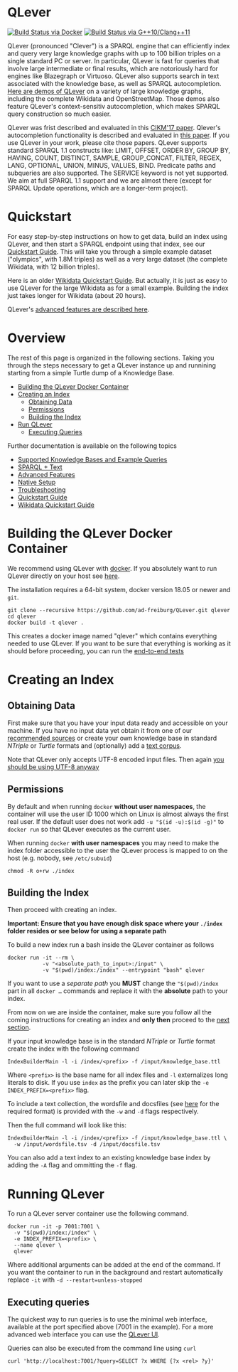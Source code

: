 # QLever


[![Build Status via Docker](https://github.com/ad-freiburg/QLever/actions/workflows/docker.yml/badge.svg)](https://github.com/ad-freiburg/QLever/actions/workflows/docker.yml)
[![Build Status via G++10/Clang++11](https://github.com/ad-freiburg/QLever/actions/workflows/cmake.yml/badge.svg)](https://github.com/ad-freiburg/QLever/actions/workflows/cmake.yml)



QLever (pronounced "Clever") is a SPARQL engine that can efficiently index and query very large knowledge graphs with up to 100 billion triples on a single standard PC or server.
In particular, QLever is fast for queries that involve large intermediate or final results, which are notoriously hard for engines like Blazegraph or Virtuoso.
QLever also supports search in text associated with the knowledge base, as well as SPARQL autocompletion.
[Here are demos of QLever](http://qlever.cs.uni-freiburg.de) on a variety of large knowledge graphs, including the complete Wikidata and OpenStreetMap.
Those demos also feature QLever's context-sensitiv autocompletion, which makes SPARQL query construction so much easier.

QLever was frist described and evaluated in this [CIKM'17
paper](http://ad-publications.informatik.uni-freiburg.de/CIKM_qlever_BB_2017.pdf).
Qlever's autocompletion functionality is described and evaluated in [this paper](https://ad-publications.cs.uni-freiburg.de/ARXIV_sparql_autocompletion_BKKKS_2021.pdf).
If you use QLever in your work, please cite those papers.
QLever supports standard SPARQL 1.1 constructs like:
LIMIT, OFFSET, ORDER BY, GROUP BY, HAVING, COUNT, DISTINCT, SAMPLE, GROUP_CONCAT, FILTER, REGEX, LANG, OPTIONAL, UNION, MINUS, VALUES, BIND.
Predicate paths and subqueries are also supported.
The SERVICE keyword is not yet supported.
We aim at full SPARQL 1.1 support and we are almost there (except for SPARQL Update operations, which are a longer-term project).

# Quickstart

For easy step-by-step instructions on how to get data, build an index using QLever, and
then start a SPARQL endpoint using that index, see our [Quickstart Guide](docs/quickstart.md).
This will take you through a simple example dataset ("olympics", with 1.8M triples)
as well as a very large dataset (the complete Wikidata, with 12 billion triples).

Here is an older [Wikidata Quickstart Guide](docs/wikidata.md). But actually, it is
just as easy to use QLever for the large Wikidata as for a small example. Building the
index just takes longer for Wikidata (about 20 hours).

QLever's [advanced features are described here](docs/advanced_features.md).

# Overview

The rest of this page is organized in the following sections. Taking you
through the steps necessary to get a QLever instance up and runnining starting
from a simple Turtle dump of a Knowledge Base.

* [Building the QLever Docker Container](#building-the-qlever-docker-container)
* [Creating an Index](#creating-an-index)
  * [Obtaining Data](#obtaining-data)
  * [Permissions](#permissions)
  * [Building the Index](#building-the-index)
* [Run QLever](#running-qlever)
  * [Executing Queries](#executing-queries)

Further documentation is available on the following topics

* [Supported Knowledge Bases and Example Queries](docs/knowledge_bases.md)
* [SPARQL + Text](docs/sparql_plus_text.md)
* [Advanced Features](docs/advanced_features.md)
* [Native Setup](docs/native_setup.md)
* [Troubleshooting](docs/troubleshooting.md)
* [Quickstart Guide](docs/quickstart.md)
* [Wikidata Quickstart Guide](docs/wikidata.md)

# Building the QLever Docker Container

We recommend using QLever with [docker](https://www.docker.com). If you
absolutely want to run QLever directly on your host see
[here](docs/native_setup.md).

The installation requires a 64-bit system, docker version 18.05 or newer and
`git`.

    git clone --recursive https://github.com/ad-freiburg/QLever.git qlever
    cd qlever
    docker build -t qlever .

This creates a docker image named "qlever" which contains everything needed
to use QLever. If you want to be sure that everything is working as it should
before proceeding, you can run the [end-to-end
tests](docs/troubleshooting.md#run-end-to-end-tests)

# Creating an Index

## Obtaining Data

First make sure that you have your input data ready and accessible on your
machine. If you have no input data yet obtain it from one of our [recommended
sources](docs/knowledge_bases.md) or create your own knowledge base in standard
*NTriple* or *Turtle* formats and (optionally) add a [text
corpus](docs/sparql_plus_text.md).

Note that QLever only accepts UTF-8 encoded input files. Then again [you should
be using UTF-8 anyway](http://utf8everywhere.org/)

## Permissions

By default and when running `docker` **without user namespaces**, the container
will use the user ID 1000 which on Linux is almost always the first real user.
If the default user does not work add `-u "$(id -u):$(id -g)"` to `docker run`
so that QLever executes as the current user.

When running `docker` **with user namespaces** you may need to make the index
folder accessible to the user the QLever process is mapped to on the host (e.g.
nobody, see `/etc/subuid`)

    chmod -R o+rw ./index

## Building the Index

Then proceed with creating an index.

**Important: Ensure that you have enough disk space where your `./index`
folder resides or see below for using a separate path**

To build a new index run a bash inside the QLever container as follows

    docker run -it --rm \
               -v "<absolute_path_to_input>:/input" \
               -v "$(pwd)/index:/index" --entrypoint "bash" qlever

If you want to use a *separate path* you **MUST** change the `"$(pwd)/index`
part in all `docker …` commands and replace it with the **absolute** path to
your index.

From now on we are inside the container, make sure you follow all the coming instructions
for creating an index and **only then** proceed to the [next
section](#running-qlever).

If your input knowledge base is in the standard *NTriple* or *Turtle* format
create the index with the following command

    IndexBuilderMain -l -i /index/<prefix> -f /input/knowledge_base.ttl

Where `<prefix>` is the base name for all index files and `-l` externalizes long literals to disk.
If you use `index` as the prefix you can later skip the `-e
INDEX_PREFIX=<prefix>` flag.

To include a text collection, the wordsfile and docsfiles (see
[here](docs/sparql_plus_text.md) for the required format) is provided with the
`-w` and `-d` flags respectively.

Then the full command will look like this:

    IndexBuilderMain -l -i /index/<prefix> -f /input/knowledge_base.ttl \
      -w /input/wordsfile.tsv -d /input/docsfile.tsv

You can also add a text index to an existing knowledge base index by adding the
`-A` flag and ommitting the `-f` flag.

# Running QLever

To run a QLever server container use the following command.

    docker run -it -p 7001:7001 \
      -v "$(pwd)/index:/index" \
      -e INDEX_PREFIX=<prefix> \
      --name qlever \
      qlever

Where additional arguments can be added at the end of the command. If you want
the container to run in the background and restart automatically replace `-it`
with `-d --restart=unless-stopped`

## Executing queries

The quickest way to run queries is to use the minimal web interface, available
at the port specified above (7001 in the example). For a more advanced web
interface you can use the [QLever
UI](http://ad-publications.informatik.uni-freiburg.de/student-projects/qlever-ui/).

Queries can also be executed from the command line using `curl`

    curl 'http://localhost:7001/?query=SELECT ?x WHERE {?x <rel> ?y}'




